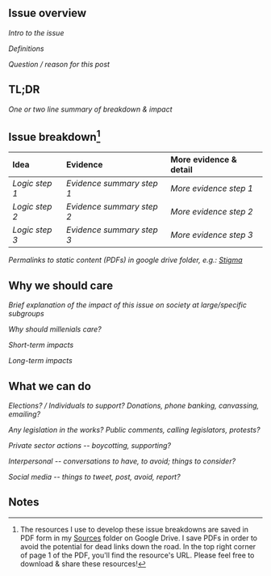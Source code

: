 Issue overview
-

*Intro to the issue*

*Definitions*

*Question / reason for this post*

TL;DR
-

*One or two line summary of breakdown & impact*

Issue breakdown[^1]
-

| Idea  | Evidence | More evidence & detail |
| :---           | :---           | :--- |
| *Logic step 1*  | *Evidence summary step 1*  | *More evidence step 1* |
| *Logic step 2*  | *Evidence summary step 2*  | *More evidence step 2* |
| *Logic step 3*  | *Evidence summary step 3*  | *More evidence step 3* |

*Permalinks to static content (PDFs) in google drive folder, e.g.:
[Stigma](https://drive.google.com/open?id=1dEK6VvSY-27L61MC_iEAonExqRo60q0e)*

Why we should care
-

*Brief explanation of the impact of this issue on society at large/specific subgroups*

*Why should millenials care?*

*Short-term impacts*

*Long-term impacts*

What we can do
-

*Elections? / Individuals to support? Donations, phone banking, canvassing, emailing?*

*Any legislation in the works? Public comments, calling legislators, protests?*

*Private sector actions -- boycotting, supporting?*

*Interpersonal -- conversations to have, to avoid; things to consider?*

*Social media -- things to tweet, post, avoid, report?*

Notes
- 

[^1]: The resources I use to develop these issue breakdowns are saved in PDF form in my [Sources](https://drive.google.com/open?id=1sILYzCXlqDw85Xy32z09_suQN8owSwi3) folder on Google Drive. I save PDFs in order to avoid the potential for dead links down the road. In the top right corner of page 1 of the PDF, you'll find the resource's URL. Please feel free to download & share these resources!
